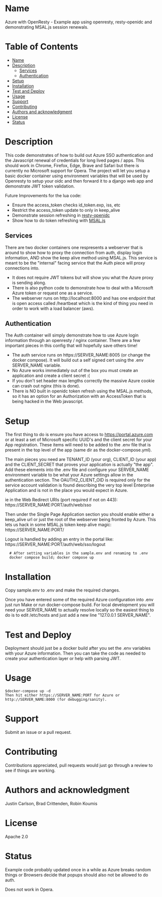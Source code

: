 Name
====
Azure with OpenResty - Example app using openresty, resty-openidc and demonstrating MSAL.js session renewals. 

Table of Contents
=================

* [Name](#name)
* [Description](#description)
    * [Services](#services)
    * [Authentication](#authentication)
* [Setup](#setup)
* [Installation](#installation)
* [Test and Deploy](#test-and-deploy)
* [Usage](#usage)
* [Support](#usage)
* [Contributing](#usage)
* [Authors and acknowledgment](#authors-and-acknowledgement)
* [License](#license)
* [Status](#status)

Description
===========
This code demonstrates of how to build out Azure SSO authentication and the Javascript renewal of credentials 
for long lived pages / apps. This should work in Chrome, Firefox, Edge, Brave and Safari but there is currently 
no Microsoft support for Opera.  The project will let you setup a basic docker container using environment 
variables that will be used by Openresty to setup your oidc and then forward it to a django web app and 
demonstrate JWT token validation.

Future Improvements for the lua code:
* Ensure the access_token checks id_token.exp, iss, etc
* Restrict the access_token update to only in keep_alive
* Demonstrate session refreshing in [resty-openidc](https://github.com/zmartzone/lua-resty-openidc)
* Show how to do token refreshing with [MSAL.js](https://github.com/AzureAD/microsoft-authentication-library-for-js)


Services
--------
There are two docker containers one respresents a webserver that is around to show how to proxy the connection from auth, display login information, AND show the keep alive method using MSAL.js.
This service is meant to be the "internal" facing service that the Auth piece will proxy connections
into.

* It does not require JWT tokens but will show you what the Azure proxy is sending along.
* There is also python code to demonstrate how to deal with a Microsoft Azure token or request one as a service.
* The webserver runs on http://localhost:8000 and has one endpoint that is open access called /heartbeat
which is the kind of thing you need in order to work with a load balancer (aws).

Authentication
--------------
The Auth container will simply demonstrate how to use Azure login information through an openresty / nginx container.  There are a few important pieces in this config that will hopefully save others time!

* The auth service runs on https://SERVER_NAME:8005 (or change the docker compose).  It will build out a self signed cert using the .env SERVER_NAME variable. 
* No Azure works immediately out of the box you must create an application and create a client secret :(
* If you don't set header max lengths correctly the massive Azure cookie can crash out nginx (this is done).
* There is NO built in openidc token refresh using the MSAL.js methods, so it has an option for an Authorization with an AccessToken that is being hacked in the Web javascript.

Setup
=====
The first thing to do is ensure you have access to https://portal.azure.com or at least a set of Microsoft
specific UUID's and the client secret for your App registration.  These items will need to be added to the .env
file that is present in the top level of the app (same dir as the docker-compose.yml).

The main pieces you need are TENANT_ID (your org), CLIENT_ID (your app) and the CLIENT_SECRET that proves
your application is actually "the app".  Add these elements into the .env file and configure your SERVER_NAME
environment variable to be what your Azure settings allow in the authentication section.  The OAUTH2_CLIENT_OID
is required only for the service account validation is found describing the very top level Enterprise Application
and is not in the place you would expect in Azure.

ie in the Web Redirect URIs (port required if not on 443):
https://SERVER_NAME:PORT/auth/web/sso

Then under the Single Page Application section you should enable either a keep_alive url or just the root 
of the webserver being fronted by Azure.  This lets us hack in some MSAL.js token keep alive magic:
https://SERVER_NAME:PORT/

Logout is handled by adding an entry in the portal like:
https://SERVER_NAME:PORT/auth/web/sso/logout

```
  # After setting variables in the sample.env and renaming to .env
  docker compose build; docker compose up
```

Installation
============

Copy sample.env to .env and make the required changes.

Once you have entered some of the required Azure configuration into .env just run Make or run docker-compose build.  For local development you will need your SERVER_NAME to actually resolve locally so the easiest thing to do is to edit /etc/hosts and just add a new line "127.0.0.1 SERVER_NAME".

Test and Deploy
===============
Deployment should just be a docker build after you set the .env variables with your Azure information.  Then
you can take the code as needed to create your authentication layer or help with parsing JWT.


Usage
=====

    $docker-compose up -d
    Then hit either https://SERVER_NAME:PORT for Azure or http://SERVER_NAME:8000 (for debugging/sanity).

Support
=======
Submit an issue or a pull request.

Contributing
============
Contributions appreciated, pull requests would just go through a review to see if things are working.

Authors and acknowledgment
==========================
Justin Carlson, Brad Crittenden, Robin Koumis

License
=======
Apache 2.0

Status
======
Example code probably updated once in a while as Azure breaks random things or Browsers decide that popups should also not be allowed to do auth.

Does not work in Opera.
